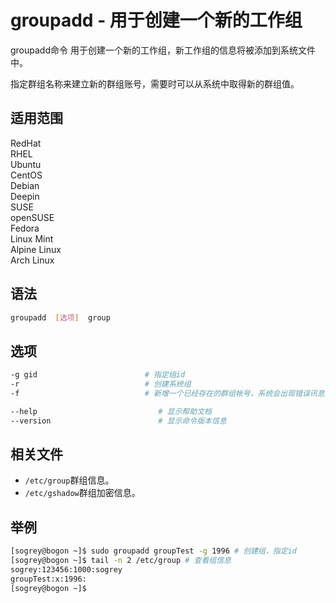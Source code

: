 # groupadd - 用于创建一个新的工作组

groupadd命令 用于创建一个新的工作组，新工作组的信息将被添加到系统文件中。

指定群组名称来建立新的群组账号，需要时可以从系统中取得新的群组值。

## 适用范围

<!-- <div class="svg linux">Linux</div> -->
<div class="svg redhat">RedHat</div>
<div class="svg rhel">RHEL</div>
<div class="svg ubuntu">Ubuntu</div>
<div class="svg centos">CentOS</div>
<div class="svg debian">Debian</div>
<div class="svg deepin">Deepin</div>
<div class="svg suse">SUSE</div>
<div class="svg opensuse">openSUSE</div>
<div class="svg fedora">Fedora</div>
<div class="svg linuxmint">Linux Mint</div>
<!-- <div class="svg mxlinux">MX Linux</div> -->
<div class="svg alpinelinux">Alpine Linux</div>
<div class="svg archlinux">Arch Linux</div>

## 语法

``` bash
groupadd  [选项]  group
```

## 选项

``` bash
-g gid                        # 指定组id
-r                            # 创建系统组
-f                            # 新增一个已经存在的群组帐号，系统会出现错误讯息然后结束groupadd。如果是这样的情况，不会新增这个群组(如果是这个情况下，系统不会再新增一次)也可同时加上-g选项当你加上一个gid，此时gid就不用是唯一值，可不加-o参数，建好群组后会显结果

--help                           # 显示帮助文档
--version                        # 显示命令版本信息
```
## 相关文件

- `/etc/group`群组信息。
- `/etc/gshadow`群组加密信息。

## 举例

``` bash
[sogrey@bogon ~]$ sudo groupadd groupTest -g 1996 # 创建组，指定id
[sogrey@bogon ~]$ tail -n 2 /etc/group # 查看组信息
sogrey:123456:1000:sogrey
groupTest:x:1996:
[sogrey@bogon ~]$ 
```

